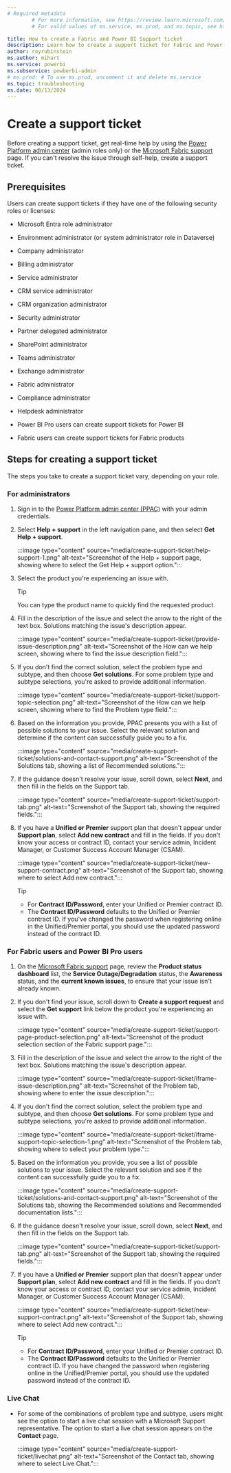 ```yaml
---
# Required metadata
		# For more information, see https://review.learn.microsoft.com/en-us/help/platform/learn-editor-add-metadata?branch=main
		# For valid values of ms.service, ms.prod, and ms.topic, see https://review.learn.microsoft.com/en-us/help/platform/metadata-taxonomies?branch=main

title: How to create a Fabric and Power BI Support ticket
description: Learn how to create a support ticket for Fabric and Power BI, depending on your role (administrator versus user).
author: royrubinstein
ms.author: mihart
ms.service: powerbi
ms.subservice: powberbi-admin
# ms.prod: # To use ms.prod, uncomment it and delete ms.service
ms.topic: troubleshooting 
ms.date: 08/13/2024
---
```


# Create a support ticket

Before creating a support ticket, get real-time help by using the [Power Platform admin center](https://admin.powerplatform.microsoft.com/support) (admin roles only) or the [Microsoft Fabric support](https://support.fabric.microsoft.com/support) page. If you can't resolve the issue through self-help, create a support ticket.

## Prerequisites

Users can create support tickets if they have one of the following security roles or licenses:

- Microsoft Entra role administrator

- Environment administrator (or system administrator role in Dataverse)

- Company administrator

- Billing administrator

- Service administrator

- CRM service administrator

- CRM organization administrator

- Security administrator

- Partner delegated administrator

- SharePoint administrator

- Teams administrator

- Exchange administrator

- Fabric administrator

- Compliance administrator

- Helpdesk administrator

- Power BI Pro users can create support tickets for Power BI

- Fabric users can create support tickets for Fabric products

## Steps for creating a support ticket

The steps you take to create a support ticket vary, depending on your role.

### For administrators

1. Sign in to the [Power Platform admin center (PPAC)](https://admin.powerplatform.microsoft.com/) with your admin credentials.

1. Select **Help + support** in the left navigation pane, and then select **Get Help + support**.

   :::image type="content" source="media/create-support-ticket/help-support-1.png" alt-text="Screenshot of the Help + support page, showing where to select the Get Help + support option.":::

1. Select the product you're experiencing an issue with.

   > [!TIP]
   > You can type the product name to quickly find the requested product.

1. Fill in the description of the issue and select the arrow to the right of the text box. Solutions matching the issue's description appear.

   :::image type="content" source="media/create-support-ticket/provide-issue-description.png" alt-text="Screenshot of the How can we help screen, showing where to find the issue description field.":::

1. If you don't find the correct solution, select the problem type and subtype, and then choose **Get solutions**. For some problem type and subtype selections, you're asked to provide additional information.

   :::image type="content" source="media/create-support-ticket/support-topic-selection.png" alt-text="Screenshot of the How can we help screen, showing where to find the Problem type field.":::

1. Based on the information you provide, PPAC presents you with a list of possible solutions to your issue. Select the relevant solution and determine if the content can successfully guide you to a fix.

   :::image type="content" source="media/create-support-ticket/solutions-and-contact-support.png" alt-text="Screenshot of the Solutions tab, showing a list of Recommended solutions.":::

1. If the guidance doesn't resolve your issue, scroll down, select **Next**, and then fill in the fields on the Support tab.

   :::image type="content" source="media/create-support-ticket/support-tab.png" alt-text="Screenshot of the Support tab, showing the required fields.":::

1. If you have a **Unified or Premier** support plan that doesn't appear under **Support plan**, select **Add new contract** and fill in the fields. If you don't know your access or contract ID, contact your service admin, Incident Manager, or Customer Success Account Manager (CSAM).

   :::image type="content" source="media/create-support-ticket/new-support-contract.png" alt-text="Screenshot of the Support tab, showing where to select Add new contract.":::

   > [!TIP]
   >- For **Contract ID/Password**, enter your Unified or Premier contract ID.
   >- The **Contract ID/Password** defaults to the Unified or Premier contract ID. If you've changed the password when registering online in the Unified/Premier portal, you should use the updated password instead of the contract ID.

### For Fabric users and Power BI Pro users

1. On the [Microsoft Fabric support](https://support.fabric.microsoft.com/support) page, review the **Product status dashboard** list, the **Service Outage/Degradation** status, the **Awareness** status, and the **current known issues**, to ensure that your issue isn't already known.

1. If you don't find your issue, scroll down to **Create a support request** and select the **Get support** link below the product you're experiencing an issue with.

   :::image type="content" source="media/create-support-ticket/support-page-product-selection.png" alt-text="Screenshot of the product selection section of the Fabric support page.":::

1. Fill in the description of the issue and select the arrow to the right of the text box. Solutions matching the issue's description appear.

   :::image type="content" source="media/create-support-ticket/iframe-issue-description.png" alt-text="Screenshot of the Problem tab, showing where to enter the issue description.":::

1. If you don't find the correct solution, select the problem type and subtype, and then choose **Get solutions**. For some problem type and subtype selections, you're asked to provide additional information.

   :::image type="content" source="media/create-support-ticket/iframe-support-topic-selection-1.png" alt-text="Screenshot of the Problem tab, showing where to select your problem type.":::

1. Based on the information you provide, you see a list of possible solutions to your issue. Select the relevant solution and see if the content can successfully guide you to a fix.

   :::image type="content" source="media/create-support-ticket/solutions-and-contact-support.png" alt-text="Screenshot of the Solutions tab, showing the Recommended solutions and Recommended documentation lists.":::

1. If the guidance doesn't resolve your issue, scroll down, select **Next**, and then fill in the fields on the Support tab.

   :::image type="content" source="media/create-support-ticket/support-tab.png" alt-text="Screenshot of the Support tab, showing the required fields.":::

1. If you have a **Unified or Premier** support plan that doesn't appear under **Support plan**, select **Add new contract** and fill in the fields. If you don't know your access or contract ID, contact your service admin, Incident Manager, or Customer Success Account Manager (CSAM).

   :::image type="content" source="media/create-support-ticket/new-support-contract.png" alt-text="Screenshot of the Support tab, showing where to select Add new contract.":::

   > [!TIP]
   >- For **Contract ID/Password**, enter your Unified or Premier contract ID.
   >- The **Contract ID/Password** defaults to the Unified or Premier contract ID. If you have changed the password when registering online in the Unified/Premier portal, you should use the updated password instead of the contract ID.

### Live Chat

- For some of the combinations of problem type and subtype, users might see the option to start a live chat session with a Microsoft Support representative. The option to start a live chat session appears on the **Contact** page.

   :::image type="content" source="media/create-support-ticket/livechat.png" alt-text="Screenshot of the Contact tab, showing where to select Live Chat.":::
